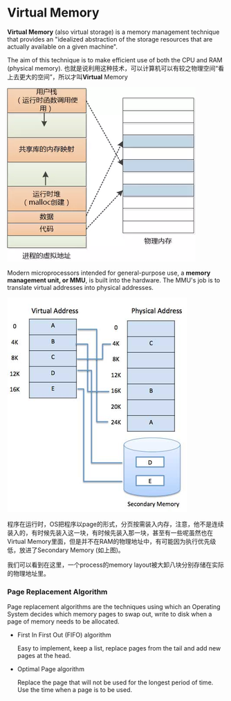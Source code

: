 # Virtual Memory

**Virtual Memory** \(also virtual storage\) is a memory management technique that provides an "idealized abstraction of the storage resources that are actually available on a given machine".

The aim of this technique is to make efficient use of both the CPU and RAM (physical memory).
也就是说利用这种技术，可以计算机可以有较之物理空间“看上去更大的空间”，所以才叫**Virtual** Memory


![Page of a process](/assets/page.png)


Modern microprocessors intended for general-purpose use, a **memory management unit, or MMU**, is built into the hardware. The MMU's job is to translate virtual addresses into physical addresses.

![MMU Translate Virtual Addresses into Physical Addresses](/assets/MMU.jpg)


程序在运行时，OS把程序以page的形式，分页按需装入内存，注意，他不是连续装入的，有时候先装入这一块，有时候先装入那一块，甚至有一些呢虽然也在Virtual Memory里面，但是并不在RAM的物理地址中，有可能因为执行优先级低，放进了Secondary Memory (如上图)。

我们可以看到在这里，一个process的memory layout被大卸八块分别存储在实际的物理地址里。

### Page Replacement Algorithm
Page replacement algorithms are the techniques using which an Operating System decides which memory pages to swap out, write to disk when a page of memory needs to be allocated. 
- First In First Out (FIFO) algorithm 
   
     Easy to implement, keep a list, replace pages from the tail and add new pages at the head.
- Optimal Page algorithm

  Replace the page that will not be used for the longest period of time. Use the time when a page is to be used.
  


